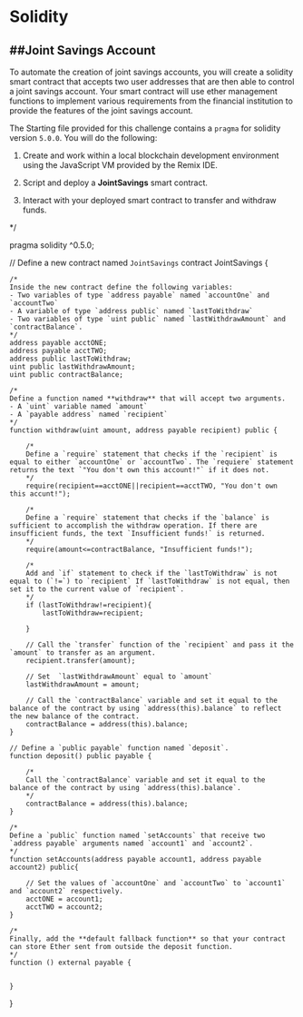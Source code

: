 # Solidity

##Joint Savings Account
---------------------

To automate the creation of joint savings accounts, you will create a solidity smart contract that accepts two user addresses that are then able to control a joint savings account. Your smart contract will use ether management functions to implement various requirements from the financial institution to provide the features of the joint savings account.

The Starting file provided for this challenge contains a `pragma` for solidity version `5.0.0`.
You will do the following:

1. Create and work within a local blockchain development environment using the JavaScript VM provided by the Remix IDE.

2. Script and deploy a **JointSavings** smart contract.

3. Interact with your deployed smart contract to transfer and withdraw funds.

*/

pragma solidity ^0.5.0;

// Define a new contract named `JointSavings`
contract JointSavings {

    /*
    Inside the new contract define the following variables:
    - Two variables of type `address payable` named `accountOne` and `accountTwo`
    - A variable of type `address public` named `lastToWithdraw`
    - Two variables of type `uint public` named `lastWithdrawAmount` and `contractBalance`.
    */
    address payable acctONE;
    address payable acctTWO;
    address public lastToWithdraw;
    uint public lastWithdrawAmount;
    uint public contractBalance;

    /*
    Define a function named **withdraw** that will accept two arguments.
    - A `uint` variable named `amount`
    - A `payable address` named `recipient`
    */
    function withdraw(uint amount, address payable recipient) public {

        /*
        Define a `require` statement that checks if the `recipient` is equal to either `accountOne` or `accountTwo`. The `requiere` statement returns the text `"You don't own this account!"` if it does not.
        */
        require(recipient==acctONE||recipient==acctTWO, "You don't own this accunt!");

        /*
        Define a `require` statement that checks if the `balance` is sufficient to accomplish the withdraw operation. If there are insufficient funds, the text `Insufficient funds!` is returned.
        */
        require(amount<=contractBalance, "Insufficient funds!");

        /*
        Add and `if` statement to check if the `lastToWithdraw` is not equal to (`!=`) to `recipient` If `lastToWithdraw` is not equal, then set it to the current value of `recipient`.
        */
        if (lastToWithdraw!=recipient){
            lastToWithdraw=recipient;

        }

        // Call the `transfer` function of the `recipient` and pass it the `amount` to transfer as an argument.
        recipient.transfer(amount);

        // Set  `lastWithdrawAmount` equal to `amount`
        lastWithdrawAmount = amount;

        // Call the `contractBalance` variable and set it equal to the balance of the contract by using `address(this).balance` to reflect the new balance of the contract.
        contractBalance = address(this).balance;
    }

    // Define a `public payable` function named `deposit`.
    function deposit() public payable {

        /*
        Call the `contractBalance` variable and set it equal to the balance of the contract by using `address(this).balance`.
        */
        contractBalance = address(this).balance;
    }

    /*
    Define a `public` function named `setAccounts` that receive two `address payable` arguments named `account1` and `account2`.
    */
    function setAccounts(address payable account1, address payable account2) public{

        // Set the values of `accountOne` and `accountTwo` to `account1` and `account2` respectively.
        acctONE = account1;
        acctTWO = account2;
    }

    /*
    Finally, add the **default fallback function** so that your contract can store Ether sent from outside the deposit function.
    */
    function () external payable {
        

    }
}
